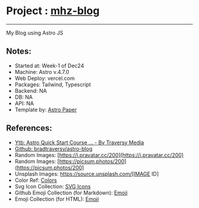 # Project : [mhz-blog](https://blog-mhz.vercel.app/)
***************************************************************
My Blog using Astro JS


## Notes:
- Started at: Week-1 of Dec24
- Machine: Astro v.4.7.0
- Web Deploy: vercel.com
- Packages: Tailwind, Typescript
- Backend: NA
- DB: NA
- API: NA
- Template by: [Astro Paper](https://github.com/satnaing/astro-paper)


## References:
- [Ytb: Astro Quick Start Course ... - By Traversy Media](https://www.youtube.com/watch?v=XoIHKO6AkoM&t=8s)
- [Github: bradtraversy/astro-blog](https://github.com/bradtraversy/astro-blog)
- Random Images: [https://i.pravatar.cc/200](https://i.pravatar.cc/200)
- Random Images: [https://picsum.photos/200](https://picsum.photos/200)
- Unsplash Images: https://source.unsplash.com/[IMAGE ID]
- Color Ref: [Colors](https://coolors.co/palettes/trending)
- Svg Icon Collection: [SVG Icons](http://svgrepo.com)
- Github Emoji Collection (for Markdown): [Emoji](https://github.com/ikatyang/emoji-cheat-sheet)
- Emoji Collection (for HTML): [Emoji](https://html-css-js.com/html/character-codes/)